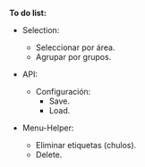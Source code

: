 **To do list:**

- Selection:
    - Seleccionar por área.
    - Agrupar por grupos.
- API:
    - Configuración:
        - Save.
        - Load.

- Menu-Helper:
    - Eliminar etiquetas (chulos).
    - Delete.
    
